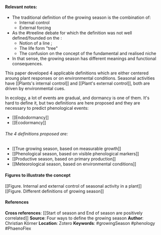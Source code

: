 
#### **Relevant notes**:
- The traditional definition of the growing season is the combination of:
	- Internal control 
	- External forcing 
- As the #treeline debate for which the definition was not well defined/founded on the :
	- Notion of a line ;
	- The life form "tree" 
	- The confusion on the concept of the fundamental and realised niche
- In that sense, the growing season has different meanings and functional consequences. 

This paper developed 4 applicable definitions which are either centered aroung plant responses or on environmental conditions. Seasonal activities have [[Plants's internal control]] and [[Plant's external control]], both are driven by environmental cues. 

In ecology, a lot of events are gradual, and dormancy is one of them. It's hard to define it, but two definitions are here proposed and they are necessary to predict phenological events:
- [[Endodormancy]]
- [[Ecodormancy]]

###### The 4 definitions proposed are: 
- [[True growing season,  based on measurable growth]]
- [[Phenological season, based on visible phenological markers]]
- [[Productive season, based on primary production]]
- [[Meteorological season, based on environmental conditions]]

#### Figures to illustrate the concept
[[Figure. Internal and external control of seasonal activity in a plant]]
[[Figure. Different definitions of growing season]] 
#### References
**Cross references**: 
[[Start of season and End of season are positively correlated]]
**Source**: Four ways to define the growing season
**Author**: Christian Körner
**Location**: Zotero
**Keywords**: #growingSeason #phenology #PhaenoFlex 

